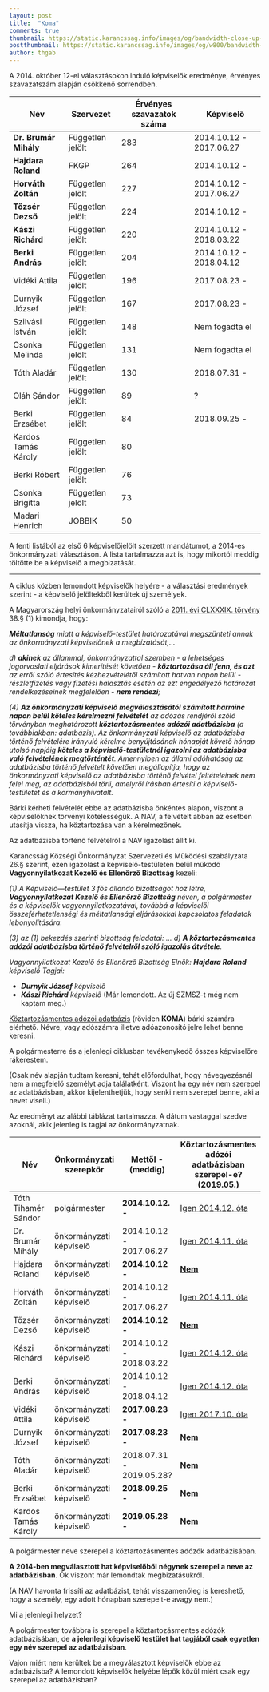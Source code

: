 ```yaml
---
layout: post
title:  "Koma"
comments: true
thumbnail: https://static.karancssag.info/images/og/bandwidth-close-up-connection-1148820.jpg
postthumbnail: https://static.karancssag.info/images/og/w800/bandwidth-close-up-connection-1148820.jpg
author: thgab
---
```

A 2014. október 12-ei választásokon induló képviselők eredménye, érvényes szavazatszám alapján csökkenő sorrendben. 
<!--more-->

| Név | Szervezet | Érvényes szavazatok száma | Képviselő |
| -------- | -------- | -------- | -------- |
|**Dr. Brumár Mihály**|Független jelölt|283|2014.10.12 - 2017.06.27|	
|**Hajdara Roland**|	FKGP|264|2014.10.12 -|
|**Horváth Zoltán**|	Független jelölt|227| 2014.10.12 - 2017.06.27|		
|**Tőzsér Dezső**|	Független jelölt|224|2014.10.12 - |			
|**Kászi Richárd**|Független jelölt|220|2014.10.12 - 2018.03.22|	
|**Berki András**|	Független jelölt|204|2014.10.12 - 2018.04.12|
|Vidéki Attila	|Független jelölt|196|2017.08.23	 - |
|Durnyik József| Független jelölt|167|2017.08.23 -|
|Szilvási István|Független jelölt|148|Nem fogadta el|
|Csonka Melinda|Független jelölt|131|Nem fogadta el|
|Tóth Aladár|Független jelölt|130|2018.07.31 - |	
|Oláh Sándor|Független jelölt|89|?|
|Berki Erzsébet|Független jelölt|84|2018.09.25 -| 
|Kardos Tamás Károly|Független jelölt|80||
|Berki Róbert|Független jelölt|76||
|Csonka Brigitta|Független jelölt|73||
|Madari Henrich|JOBBIK|50||

A fenti listából az első 6 képviselőjelölt szerzett mandátumot, a 2014-es önkormányzati választáson. A lista tartalmazza azt is, hogy mikortól meddig töltötte be a képviselő a megbizatását.

---

A ciklus közben lemondott képviselők helyére - a választási eredmények szerint - a képviselő jelöltekből kerültek új személyek.

A Magyarország helyi önkormányzatairól szóló a [2011. évi CLXXXIX. törvény](https://net.jogtar.hu/jogszabaly?docid=A1100189.TV) 38.§ (1) kimondja, hogy:

***Méltatlanság** miatt a képviselő-testület határozatával megszünteti annak az önkormányzati képviselőnek a megbízatását,...*

*d) **akinek** az állammal, önkormányzattal szemben - a lehetséges jogorvoslati eljárások kimerítését követően - **köztartozása áll fenn, és azt** az erről szóló értesítés kézhezvételétől számított hatvan napon belül - részletfizetés vagy fizetési halasztás esetén az ezt engedélyező határozat rendelkezéseinek megfelelően - **nem rendezi**;*

*(4) **Az önkormányzati képviselő megválasztásától számított harminc napon belül köteles kérelmezni felvételét** az adózás rendjéről szóló törvényben meghatározott **köztartozásmentes adózói adatbázisba** (a továbbiakban: adatbázis). Az önkormányzati képviselő az adatbázisba történő felvételére irányuló kérelme benyújtásának hónapját követő hónap utolsó napjáig **köteles a képviselő-testületnél igazolni az adatbázisba való felvételének megtörténtét**. Amennyiben az állami adóhatóság az adatbázisba történő felvételt követően megállapítja, hogy az önkormányzati képviselő az adatbázisba történő felvétel feltételeinek nem felel meg, az adatbázisból törli, amelyről írásban értesíti a képviselő-testületet és a kormányhivatalt.*

Bárki kérheti felvételét ebbe az adatbázisba önkéntes alapon, viszont a képviselőknek törvényi kötelességük. A NAV, a felvételt abban az esetben utasítja vissza, ha köztartozása van a kérelmezőnek.

Az adatbázisba történő felvételről a NAV igazolást állít ki.

Karancsság Községi Önkormányzat Szervezeti és Működési szabályzata 26.§ szerint, ezen igazolást a képviselő-testületen belül működő **Vagyonnyilatkozat Kezelő és Ellenőrző Bizottság** kezeli:

*(1) A Képviselő—testület 3 fős állandó bizottságot hoz létre, **Vagyonnyilatkozat Kezelő és Ellenőrző Bizottság** néven, a polgármester és a képviselők vagyonnyilatkozatával, továbbá a képviselői összeférhetetlenségi és méltatlansági eljárásokkal kapcsolatos feladatok lebonyolítására.*

*(3) az (1) bekezdés szerinti bizottság feladatai:*
*...*
*d) **A köztartozásmentes adózói adatbázisba történö felvételről szóló igazolás átvétele**.*

*Vagyonnyilatkozat Kezelő és Ellenőrző Bizottság*
*Elnök: **Hajdara Roland** képviselő*
*Tagjai:*
* ***Durnyik József** képviselő*
* ***Kászi Richárd** képviselő* (Már lemondott. Az új SZMSZ-t még nem kaptam meg.)

[Köztartozásmentes adózói adatbázis](https://nav.gov.hu/nav/adatbazisok/koztartozasmentes/egyszeru_lekerdezes) (röviden **KOMA**) bárki számára elérhető. Névre, vagy adószámra illetve adóazonosító jelre lehet benne keresni.

A polgármesterre és a jelenlegi ciklusban tevékenykedő összes képviselőre rákerestem.

(Csak név alapján tudtam keresni, tehát előfordulhat, hogy névegyezésnél nem a megfelelő személyt adja találatként. Viszont ha egy név nem szerepel az adatbázisban, akkor kijelenthetjük, hogy senki nem szerepel benne, aki a nevet viseli.)

Az eredményt az alábbi táblázat tartalmazza.
A dátum vastaggal szedve azoknál, akik jelenleg is tagjai az önkormányzatnak.


| Név | Önkormányzati szerepkör |Mettől - (meddig)| Köztartozásmentes adózói adatbázisban szerepel-e? (2019.05.)|
| -------- | -------- | -------- | -------- |
|Tóth Tihamér Sándor|polgármester|**2014.10.12. -**|[Igen 2014.12. óta](https://adatbazisok.nav.gov.hu/cgi-bin/kozbesz/kozbesz_lekerdez_style_v2.php?torzsszam=&nev=T%F3th+Tiham%E9r+S%E1ndor&maxsor=&evho=201906)| 
|Dr. Brumár Mihály|önkormányzati képviselő|2014.10.12 - 2017.06.27|[Igen 2014.11. óta](https://adatbazisok.nav.gov.hu/cgi-bin/kozbesz/kozbesz_lekerdez_style_v2.php?torzsszam=&nev=Dr.+Brum%E1r+Mih%E1ly&maxsor=&evho=201906)|
|Hajdara Roland|önkormányzati képviselő|**2014.10.12 -**|[**Nem**](https://adatbazisok.nav.gov.hu/cgi-bin/kozbesz/kozbesz_lekerdez_style_v2.php?torzsszam=&nev=Hajdara+Roland&maxsor=&evho=201906)|
|Horváth Zoltán|önkormányzati képviselő|2014.10.12 - 2017.06.27|[Igen 2014.11. óta](https://adatbazisok.nav.gov.hu/cgi-bin/kozbesz/kozbesz_lekerdez_style_v2.php?torzsszam=&nev=Horv%E1th+Zolt%E1n&maxsor=&evho=201906)|		
|Tőzsér Dezső|önkormányzati képviselő|**2014.10.12 -** |[**Nem**](https://adatbazisok.nav.gov.hu/cgi-bin/kozbesz/kozbesz_lekerdez_style_v2.php?torzsszam=&nev=T%F5zs%E9r+Dezs%F5&maxsor=&evho=201906)|			
|Kászi Richárd|önkormányzati képviselő|2014.10.12 - 2018.03.22|[Igen 2014.12. óta](https://adatbazisok.nav.gov.hu/cgi-bin/kozbesz/kozbesz_lekerdez_style_v2.php?torzsszam=&nev=K%E1szi+Rich%E1rd&maxsor=&evho=201906)|	
|Berki András|önkormányzati képviselő|2014.10.12 - 2018.04.12|[Igen 2014.12. óta](https://adatbazisok.nav.gov.hu/cgi-bin/kozbesz/kozbesz_lekerdez_style_v2.php?torzsszam=&nev=Berki+Andr%E1s&maxsor=&evho=201906)|
|Vidéki Attila|önkormányzati képviselő|**2017.08.23	-**|[Igen 2017.10. óta](https://adatbazisok.nav.gov.hu/cgi-bin/kozbesz/kozbesz_lekerdez_style_v2.php?torzsszam=&nev=Vid%E9ki+Attila&maxsor=&evho=201906)|
|Durnyik József|önkormányzati képviselő|**2017.08.23 -**|[**Nem**](https://adatbazisok.nav.gov.hu/cgi-bin/kozbesz/kozbesz_lekerdez_style_v2.php?torzsszam=&nev=Durnyik+J%F3zsef&maxsor=&evho=201906)|
|Tóth Aladár|önkormányzati képviselő|2018.07.31 - 2019.05.28? |[**Nem**](https://adatbazisok.nav.gov.hu/cgi-bin/kozbesz/kozbesz_lekerdez_style_v2.php?torzsszam=&nev=T%F3th+Alad%E1r&maxsor=&evho=201906)|	
|Berki Erzsébet|önkormányzati képviselő|**2018.09.25 -**|[**Nem**](https://adatbazisok.nav.gov.hu/cgi-bin/kozbesz/kozbesz_lekerdez_style_v2.php?torzsszam=&nev=Berki+Erzs%E9bet&maxsor=&evho=201906)|
|Kardos Tamás Károly|önkormányzati képviselő|**2019.05.28 -**|[**Nem**](https://adatbazisok.nav.gov.hu/cgi-bin/kozbesz/kozbesz_lekerdez_style_v2.php?torzsszam=&nev=Kardos+Tam%E1s+K%E1roly&maxsor=&evho=201906)|

A polgármester neve szerepel a köztartozásmentes adózók adatbázisában.

**A 2014-ben megválasztott hat képviselőből négynek szerepel a neve az adatbázisban**. Ők viszont már lemondtak megbizatásukról.

(A NAV havonta frissíti az adatbázist, tehát visszamenőleg is kereshető, hogy a személy, egy adott hónapban szerepelt-e avagy nem.) 

Mi a jelenlegi helyzet?

A polgármester továbbra is szerepel a köztartozásmentes adózók adatbázisában, de **a jelenlegi képviselő testület hat tagjából csak egyetlen egy név szerepel az adatbázisban**.

Vajon miért nem kerültek be a megválasztott képviselők ebbe az adatbázisba? A lemondott képviselők helyébe lépők közül miért csak egy szerepel az adatbázisban?